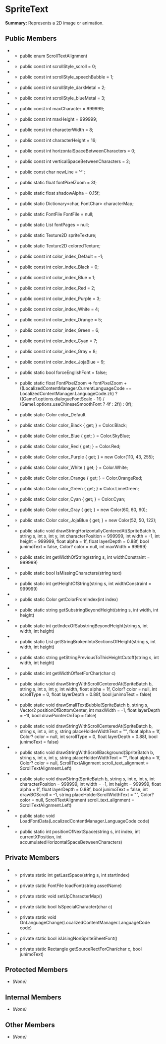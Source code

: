 # SpriteText

**Summary:** Represents a 2D image or animation.

## Public Members
- - public enum ScrollTextAlignment
- - public const int scrollStyle_scroll = 0;
- - public const int scrollStyle_speechBubble = 1;
- - public const int scrollStyle_darkMetal = 2;
- - public const int scrollStyle_blueMetal = 3;
- - public const int maxCharacter = 999999;
- - public const int maxHeight = 999999;
- - public const int characterWidth = 8;
- - public const int characterHeight = 16;
- - public const int horizontalSpaceBetweenCharacters = 0;
- - public const int verticalSpaceBetweenCharacters = 2;
- - public const char newLine = '^';
- - public static float fontPixelZoom = 3f;
- - public static float shadowAlpha = 0.15f;
- - public static Dictionary<char, FontChar> characterMap;
- - public static FontFile FontFile = null;
- - public static List<Texture2D> fontPages = null;
- - public static Texture2D spriteTexture;
- - public static Texture2D coloredTexture;
- - public const int color_index_Default = -1;
- - public const int color_index_Black = 0;
- - public const int color_index_Blue = 1;
- - public const int color_index_Red = 2;
- - public const int color_index_Purple = 3;
- - public const int color_index_White = 4;
- - public const int color_index_Orange = 5;
- - public const int color_index_Green = 6;
- - public const int color_index_Cyan = 7;
- - public const int color_index_Gray = 8;
- - public const int color_index_JojaBlue = 9;
- - public static bool forceEnglishFont = false;
- - public static float FontPixelZoom => fontPixelZoom + ((LocalizedContentManager.CurrentLanguageCode == LocalizedContentManager.LanguageCode.zh) ? ((Game1.options.dialogueFontScale - 1f) / (Game1.options.useChineseSmoothFont ? 4f : 2f)) : 0f);
- - public static Color color_Default
- - public static Color color_Black { get; } = Color.Black;
- - public static Color color_Blue { get; } = Color.SkyBlue;
- - public static Color color_Red { get; } = Color.Red;
- - public static Color color_Purple { get; } = new Color(110, 43, 255);
- - public static Color color_White { get; } = Color.White;
- - public static Color color_Orange { get; } = Color.OrangeRed;
- - public static Color color_Green { get; } = Color.LimeGreen;
- - public static Color color_Cyan { get; } = Color.Cyan;
- - public static Color color_Gray { get; } = new Color(60, 60, 60);
- - public static Color color_JojaBlue { get; } = new Color(52, 50, 122);
- - public static void drawStringHorizontallyCenteredAt(SpriteBatch b, string s, int x, int y, int characterPosition = 999999, int width = -1, int height = 999999, float alpha = 1f, float layerDepth = 0.88f, bool junimoText = false, Color? color = null, int maxWidth = 99999)
- - public static int getWidthOfString(string s, int widthConstraint = 999999)
- - public static bool IsMissingCharacters(string text)
- - public static int getHeightOfString(string s, int widthConstraint = 999999)
- - public static Color getColorFromIndex(int index)
- - public static string getSubstringBeyondHeight(string s, int width, int height)
- - public static int getIndexOfSubstringBeyondHeight(string s, int width, int height)
- - public static List<string> getStringBrokenIntoSectionsOfHeight(string s, int width, int height)
- - public static string getStringPreviousToThisHeightCutoff(string s, int width, int height)
- - public static int getWidthOffsetForChar(char c)
- - public static void drawStringWithScrollCenteredAt(SpriteBatch b, string s, int x, int y, int width, float alpha = 1f, Color? color = null, int scrollType = 0, float layerDepth = 0.88f, bool junimoText = false)
- - public static void drawSmallTextBubble(SpriteBatch b, string s, Vector2 positionOfBottomCenter, int maxWidth = -1, float layerDepth = -1f, bool drawPointerOnTop = false)
- - public static void drawStringWithScrollCenteredAt(SpriteBatch b, string s, int x, int y, string placeHolderWidthText = "", float alpha = 1f, Color? color = null, int scrollType = 0, float layerDepth = 0.88f, bool junimoText = false)
- - public static void drawStringWithScrollBackground(SpriteBatch b, string s, int x, int y, string placeHolderWidthText = "", float alpha = 1f, Color? color = null, ScrollTextAlignment scroll_text_alignment = ScrollTextAlignment.Left)
- - public static void drawString(SpriteBatch b, string s, int x, int y, int characterPosition = 999999, int width = -1, int height = 999999, float alpha = 1f, float layerDepth = 0.88f, bool junimoText = false, int drawBGScroll = -1, string placeHolderScrollWidthText = "", Color? color = null, ScrollTextAlignment scroll_text_alignment = ScrollTextAlignment.Left)
- - public static void LoadFontData(LocalizedContentManager.LanguageCode code)
- - public static int positionOfNextSpace(string s, int index, int currentXPosition, int accumulatedHorizontalSpaceBetweenCharacters)

## Private Members
- - private static int getLastSpace(string s, int startIndex)
- - private static FontFile loadFont(string assetName)
- - private static void setUpCharacterMap()
- - private static bool IsSpecialCharacter(char c)
- - private static void OnLanguageChange(LocalizedContentManager.LanguageCode code)
- - private static bool isUsingNonSpriteSheetFont()
- - private static Rectangle getSourceRectForChar(char c, bool junimoText)

## Protected Members
- *(None)*

## Internal Members
- *(None)*

## Other Members
- *(None)*
